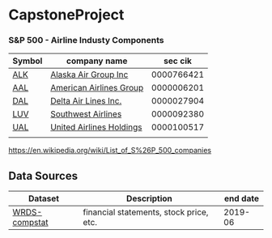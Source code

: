 # CapstoneProject

### S&P 500 - Airline Industy Components

| Symbol                                     | company name                                                 | sec cik    |
| ------------------------------------------ | ------------------------------------------------------------ | ---------- |
| [ALK](https://www.nyse.com/quote/XNYS:ALK) | [Alaska Air Group Inc](https://en.wikipedia.org/wiki/Alaska_Air_Group_Inc) | 0000766421 |
| [AAL](http://www.nasdaq.com/symbol/aal)    | [American Airlines Group](https://en.wikipedia.org/wiki/American_Airlines_Group) | 0000006201 |
| [DAL](https://www.nyse.com/quote/XNYS:DAL) | [Delta Air Lines Inc.](https://en.wikipedia.org/wiki/Delta_Air_Lines_Inc.) | 0000027904 |
| [LUV](https://www.nyse.com/quote/XNYS:LUV) | [Southwest Airlines](https://en.wikipedia.org/wiki/Southwest_Airlines) | 0000092380 |
| [UAL](http://www.nasdaq.com/symbol/ual)    | [United Airlines Holdings](https://en.wikipedia.org/wiki/United_Airlines_Holdings) | 0000100517 |
|                                            |                                                              |            |

https://en.wikipedia.org/wiki/List_of_S%26P_500_companies



## Data Sources

| Dataset                                                      | Description                             | end date |
| ------------------------------------------------------------ | --------------------------------------- | -------- |
| [WRDS-compstat](https://wrds-web.wharton.upenn.edu/wrds/query_forms/navigation.cfm?navId=83) | financial statements, stock price, etc. | 2019-06  |

